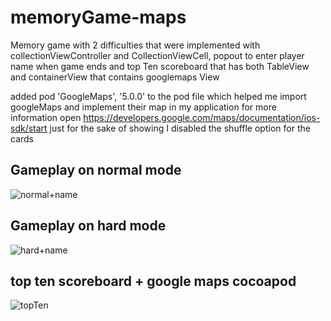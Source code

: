 # memoryGame-maps

Memory game with 2 difficulties that were implemented with collectionViewController and CollectionViewCell, popout to enter player name when game ends and top Ten scoreboard
that has both TableView and containerView that contains googlemaps View


added pod 'GoogleMaps', '5.0.0' to the pod file which helped me import googleMaps and implement their map in my application
for more information open https://developers.google.com/maps/documentation/ios-sdk/start
just for the sake of showing I disabled the shuffle option for the cards 


## Gameplay on normal mode 

![normal+name](https://user-images.githubusercontent.com/74798510/121059954-b6da1980-c7ca-11eb-8c67-07be860db4a8.gif)




## Gameplay on hard mode
![hard+name](https://user-images.githubusercontent.com/74798510/121059962-b93c7380-c7ca-11eb-97ca-a887389bfde1.gif)





## top ten scoreboard + google maps cocoapod

![topTen](https://user-images.githubusercontent.com/74798510/121059973-bb9ecd80-c7ca-11eb-912d-acacc2220c4e.gif)
